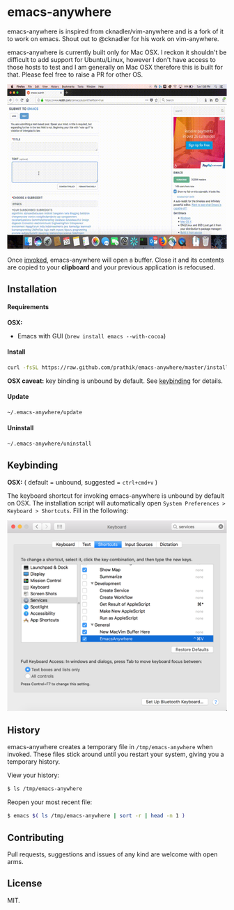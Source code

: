 # emacs-anywhere

emacs-anywhere is inspired from cknadler/vim-anywhere and is a fork of it to work on emacs. Shout out to @cknadler for his work on vim-anywhere.

emacs-anywhere is currently built only for Mac OSX. I reckon it shouldn't be difficult to add support for Ubuntu/Linux, however I don't have access to those hosts to test and I am generally on Mac OSX therefore this is built for that. Please feel free to raise a PR for other OS.

![demo](assets/demo.gif)

Once [invoked](#keybinding), emacs-anywhere will open a buffer. Close it and its
contents are copied to your __clipboard__ and your previous application is
refocused.

## Installation

#### Requirements

__OSX:__

- Emacs with GUI (`brew install emacs --with-cocoa`)

#### Install

```bash
curl -fsSL https://raw.github.com/prathik/emacs-anywhere/master/install | bash
```

__OSX caveat:__ key binding is unbound by default. See [keybinding](#keybinding)
for details.

#### Update

```bash
~/.emacs-anywhere/update
```

#### Uninstall

```bash
~/.emacs-anywhere/uninstall
```

## Keybinding

__OSX:__ ( default = unbound, suggested = `ctrl+cmd+v` )

The keyboard shortcut for invoking emacs-anywhere is unbound by default on OSX.
The installation script will automatically open
`System Preferences > Keyboard > Shortcuts`. Fill in the following:

![keyboard shortcut](assets/shortcut.png)

## History

emacs-anywhere creates a temporary file in `/tmp/emacs-anywhere` when
invoked. These files stick around until you restart your system, giving you
a temporary history.

View your history:

```bash
$ ls /tmp/emacs-anywhere
```

Reopen your most recent file:

```bash
$ emacs $( ls /tmp/emacs-anywhere | sort -r | head -n 1 )
```

## Contributing

Pull requests, suggestions and issues of any kind are welcome with open arms.

## License

MIT.
